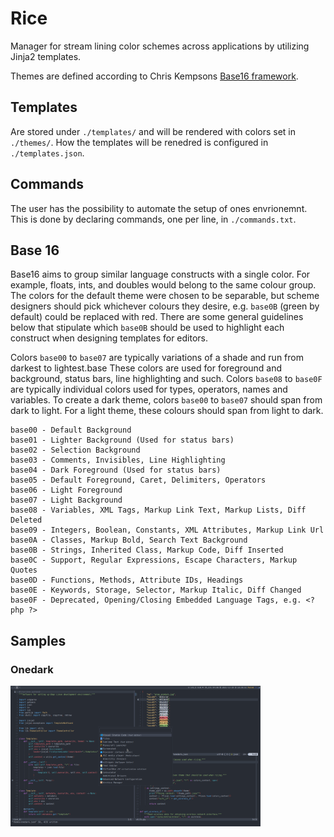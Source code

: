 # Rice

Manager for stream lining color schemes across applications by utilizing Jinja2 templates.

Themes are defined according to Chris Kempsons [Base16 framework](https://github.com/chriskempson/base16).

## Templates

Are stored under `./templates/` and will be rendered with colors set in `./themes/`.
How the templates will be renedred is configured in `./templates.json`.

## Commands

The user has the possibility to automate the setup of ones envrionemnt.
This is done by declaring commands, one per line, in `./commands.txt`.

## Base 16

Base16 aims to group similar language constructs with a single color.
For example, floats, ints, and doubles would belong to the same colour group.
The colors for the default theme were chosen to be separable,
but scheme designers should pick whichever colours they desire,
e.g. `base0B` (green by default) could be replaced with red.
There are some general guidelines below that stipulate which `base0B` should be used to
highlight each construct when designing templates for editors.

Colors `base00` to `base07` are typically variations of a shade and run from darkest to lightest.base
These colors are used for foreground and background, status bars, line highlighting and such.
Colors `base08` to `base0F` are typically individual colors used for types, operators, names and variables.
To create a dark theme, colors `base00` to `base07` should span from dark to light.
For a light theme, these colours should span from light to dark.

    base00 - Default Background
    base01 - Lighter Background (Used for status bars)
    base02 - Selection Background
    base03 - Comments, Invisibles, Line Highlighting
    base04 - Dark Foreground (Used for status bars)
    base05 - Default Foreground, Caret, Delimiters, Operators
    base06 - Light Foreground
    base07 - Light Background
    base08 - Variables, XML Tags, Markup Link Text, Markup Lists, Diff Deleted
    base09 - Integers, Boolean, Constants, XML Attributes, Markup Link Url
    base0A - Classes, Markup Bold, Search Text Background
    base0B - Strings, Inherited Class, Markup Code, Diff Inserted
    base0C - Support, Regular Expressions, Escape Characters, Markup Quotes
    base0D - Functions, Methods, Attribute IDs, Headings
    base0E - Keywords, Storage, Selector, Markup Italic, Diff Changed
    base0F - Deprecated, Opening/Closing Embedded Language Tags, e.g. <?php ?>

## Samples

### Onedark
<img src="./samples/onedarker.png" alt="onedarker" width="400px">

